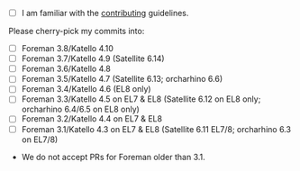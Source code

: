 
* [ ] I am familiar with the [contributing](https://github.com/theforeman/foreman-documentation/blob/master/CONTRIBUTING.md) guidelines.

Please cherry-pick my commits into:

* [ ] Foreman 3.8/Katello 4.10
* [ ] Foreman 3.7/Katello 4.9 (Satellite 6.14)
* [ ] Foreman 3.6/Katello 4.8
* [ ] Foreman 3.5/Katello 4.7 (Satellite 6.13; orcharhino 6.6)
* [ ] Foreman 3.4/Katello 4.6 (EL8 only)
* [ ] Foreman 3.3/Katello 4.5 on EL7 & EL8 (Satellite 6.12 on EL8 only; orcharhino 6.4/6.5 on EL8 only)
* [ ] Foreman 3.2/Katello 4.4 on EL7 & EL8
* [ ] Foreman 3.1/Katello 4.3 on EL7 & EL8 (Satellite 6.11 EL7/8; orcharhino 6.3 on EL7/8)
* We do not accept PRs for Foreman older than 3.1.
